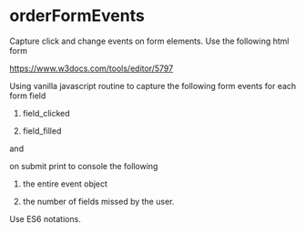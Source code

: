 # orderFormEvents
Capture click and change events on form elements.
Use the following html form 

https://www.w3docs.com/tools/editor/5797

Using vanilla javascript routine to capture the following form events for each form field

1. field_clicked

2. field_filled

 
and 
 

on submit print to console the following

1. the entire event object 

2. the number of fields missed by the user.


Use ES6 notations.
